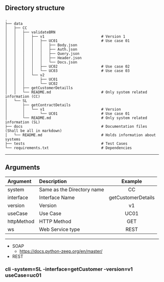 ## Directory structure
    .
    ├── data
    │   ├── CC
    │   │   ├── validateBRN
    │   │   │   ├── v1                          # Version 1
    │   │   │   │   ├── UC01                    # Use case 01
    │   │   │   │   │   ├── Body.json
    │   │   │   │   │   ├── Auth.json
    │   │   │   │   │   ├── Query.json
    │   │   │   │   │   ├── Header.json
    │   │   │   │   │   └── Docs.json
    │   │   │   │   ├── UC02                    # Use case 02
    │   │   │   │   └── UC03                    # Use case 03
    │   │   │   └── v2
    │   │   │       ├── UC01
    │   │   │       └── UC02
    │   │   ├── getCustomerDetaills
    │   │   └── README.md                       # Only system related information (CC)
    │   └── SL
    │       ├── getContractDetails
    │       │   └── v1                          # Version
    │       │       └── UC01                    # Use case 01
    │       └── README.md                       # Only system related information (SL)
    ├── docs                                    # Documentation files (Shall be all in markdown)
    │   └── README.md                           # Holds information about systems
    ├── tests                                   # Test Cases
    └── requirements.txt                        # Dependencies

---
## Arguments

| Argument  |   Description |   Example |
| :---        |    :----   |          :---: |
| system      | Same as the Directory name | CC   |
| interface   | Interface Name | getCustomerDetails     |
| version   |   Version     | v1 |
| useCase   |   Use Case     | UC01 |   
|httpMethod |   HTTP Method   | GET |
|ws     |   Web Service type   |REST    |

---

- SOAP
  - https://docs.python-zeep.org/en/master/
- REST


### cli -system=SL -interface=getCustomer -version=v1 useCase=uc01 